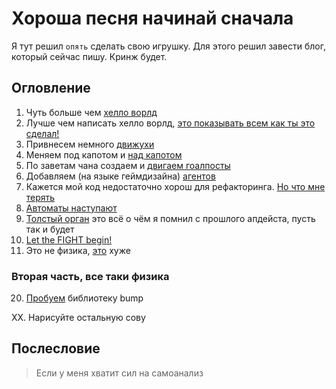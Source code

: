 # Хороша песня начинай сначала
Я тут решил `опять` сделать свою игрушку. 
Для этого решил завести блог, который сейчас пишу. 
Кринж будет. 

## Огловление
1. Чуть больше чем [хелло ворлд](./Part1.md) 
2. Лучше чем написать хелло ворлд, [это показывать всем как ты это сделал!](./Part2.md)
3. Привнесем немного [движухи](./Part3.md)
4. Меняем под капотом и [над капотом](./Part4.md)
5. По заветам чана создаем и [двигаем гоалпосты](./Part5.md)
6. Добавляем (на языке геймдизайна) [агентов](./Part6.md)
7. Кажется мой код недостаточно хорош для рефакторинга. [Но что мне терять](./Part7.md)
8. [Aвтоматы наступают](./Part8.md)
9. [Толстый орган](./Part9.md) это всё о чём я помнил с прошлого апдейста, пусть так и будет
10. [Let the FIGHT begin!](./Part10.md)
11. Это не физика, [это](./Part11.md) хуже

### Вторая часть, все таки физика
20. [Пробуем](./Part2_.md) библиотеку bump

ХХ. Нарисуйте остальную сову

## Послесловие

> Если у меня хватит сил на самоанализ
